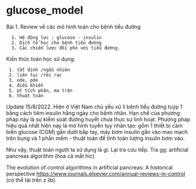 # glucose_model

Bài 1. Review về các mô hình toán cho bệnh tiểu đường
  
      1. Hệ động lực : glucose - insulin
      2. Dịch tễ học cho bệnh tiểu đường
      3. Các chiến lược đối phó với tiểu đường.
      
Kiến thức toán học sử dụng:
     
     1. tất định /ngẫu nhiên
     2. liên tục /rời rạc
     3. ode, pde
     4. điều khiển
     5. pt tích phân, ma trận
     6. thuật toán
Update 15/8/2022.
Hiện ở Việt Nam chủ yếu xử lí bệnh tiểu đường tuýp 1 bằng cách tiêm insulin hằng ngày cho
bệnh nhân. Hạn chế của phương pháp này là sự kiểm soát đường huyết chưa thực sự linh hoạt.
Phương pháp hiệu quả nhất hiện nay là mô hình tuyến tụy nhân tạo:
gồm 1 thiết bị cảm biến glucose (CGM) gắn dưới bắp tay, máy bơm insulin gắn vào mao mạch 
trên bụng và 1 phần mềm - thuật toán để tính toán lượng insulin bơm vào.


Như vậy, thuật toán người ta sử dụng là gì. Lại tra cứu tiếp.
Tra gg: artificial pancreas algorithm
(hoa cả mắt hic)

The evolution of control algorithms in artificial pancreas: A historical perspective
https://www.journals.elsevier.com/annual-reviews-in-control (có thể tải trên z lib).
 
 
 
 
